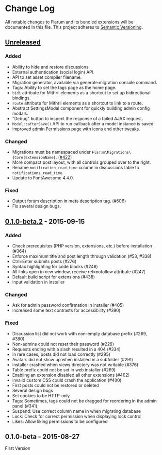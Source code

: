 # Change Log
All notable changes to Flarum and its bundled extensions will be documented in this file.
This project adheres to [Semantic Versioning](http://semver.org/).

## [Unreleased][unreleased]
### Added
- Ability to hide and restore discussions.
- External authentication (social login) API.
- API to set asset compiler filename.
- Migration generator, available via generate:migration console command.
- Tags: Ability to set the tags page as the home page.
- `bidi` attribute for Mithril elements as a shortcut to set up bidirectional bindings.
- `route` attribute for Mithril elements as a shortcut to link to a route.
- Abstract SettingsModal component for quickly building admin config modals.
- "Debug" button to inspect the response of a failed AJAX request.
- `Model::afterSave()` API to run callback after a model instance is saved.
- Improved admin Permissions page with icons and other tweaks.

### Changed
- Migrations must be namespaced under `Flarum\Migrations\{Core|ExtensionName}`. ([#422](https://github.com/flarum/core/issues/422))
- More compact post layout, with all controls grouped over to the right.
- Rename `notification_read_time` column in discussions table to `notifications_read_time`.
- Update to FontAwesome 4.4.0.

### Fixed
- Output forum description in meta description tag. ([#506](https://github.com/flarum/core/issues/506))
- Fix several design bugs.

## [0.1.0-beta.2] - 2015-09-15
### Added
- Check prerequisites (PHP version, extensions, etc.) before installation (#364)
- Enforce maximum title and post length through validation (#53, #338)
- Ctrl+Enter submits posts (#276)
- Syntax highlighting for code blocks (#248)
- All links open in new window, receive rel=nofollow attribute (#247)
- Default build script for extensions (#438)
- Input validation in installer

### Changed
- Ask for admin password confirmation in installer (#405)
- Increased some text contrasts for accessibility (#390)

### Fixed
- Discussion list did not work with non-empty database prefix (#269, #380)
- Non-admins could not reset their password (#229)
- Requests ending with a slash resulted in a 404 (#334)
- In rare cases, posts did not load correctly (#295)
- Avatars did not show up when installed in a subfolder (#291)
- Installer crashed when views directory was not writable (#376)
- Table prefix could not be set in web installer (#269)
- Enabling an extension disabled all other extensions (#402)
- Invalid custom CSS could crash the application (#400)
- First posts could not be restored or deleted
- Several design bugs
- Set cookies to be HTTP-only
- Tags: Sometimes, tags could not be dragged for reordering in the admin panel (#341)
- Suspend: Use correct column name in when migrating database
- Lock: Check for correct permission when displaying lock control
- Likes: Allow liking permissions to be configured

## 0.1.0-beta - 2015-08-27
First Version

[unreleased]: https://github.com/flarum/core/compare/v0.1.0-beta.2...HEAD
[0.1.0-beta.2]: https://github.com/flarum/core/compare/v0.1.0-beta...v0.1.0-beta.2
